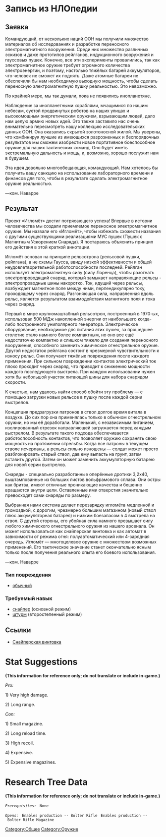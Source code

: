 # Запись из НЛОпедии

## Заявка

Командующий, от нескольких наций ООН мы получили множество материалов об
исследованиях и разработке переносного электромагнитного вооружения.
Среди них множество различных эскизов и даже прототипов рейлганов,
индукционного вооружения и гауссовых пушек. Конечно, все эти
эксперименты провалились, так как электромагнитное оружие требует
огромного количества электроэнергии, и поэтому, настолько тяжёлых
батарей аккумуляторов, что человек не сможет их поднять. Даже атомные
батареи не обеспечили бы нам необходимую выходную мощность, чтобы
сделать переносную электромагнитную пушку реальностью. Это невозможно.

По крайней мере, мы так думали, пока не появились инопланетяне.

Наблюдение за инопланетными кораблями, мчащимися по нашим небесам,
суетой продвинутых роботов на наших улицах и высокомощным энергетическим
оружием, взрывающим людей, дало нам целую армию новых идей. Это также
заставило нас очень внимательно пересмотреть нашу коллекцию
исследовательских данных ООН. Она оказались скрытой золотоносной жилой.
Мы уверены, что комбинируя лучшие из имеющихся разрозненных и
беспорядочных результатов мы сможем изобрести новое портативное
боеспособное оружие для наших тактических команд. Оно будет иметь
экстремальную дальность и мощь, и, возможно, хорошо послужит нам в
будущем.

Эта идея довольно многообещающая, командующий. Нам хотелось бы получить
вашу санкцию на использование лабораторного времени и финансов для того,
чтобы в результате сделать электромагнитное оружие реальностью.

—ком. Наварре

## Результат

Проект «Игломёт» достиг потрясающего успеха! Впервые в истории
человечества мы создали приемлемое переносное электромагнитное оружие.
Мы назвали его «Игломёт», чтобы избежать схожести названия с другими
существующими реализациями МУС пушек (Пушек с Магнитным Ускорением
Снаряда). Я постараюсь объяснить принцип его действия в этой краткой
аннотации.

Игломёт основан на принципе рельсотрона (рельсовой пушки, рейлгана), а
не схемы Гаусса, ввиду низкой эффективности и общей неудовлетворительной
работоспособности последней. Рейлган использует электромагнитную силу
(силу Лоренца), чтобы разогнать электропроводящий снаряд, который
замыкает направляющие рельсы - электропроводные шины накоротко. Ток,
идущий через рельсы, возбуждает магнитное поле между ними,
перпендикулярно току, проходящему через снаряд. Разгоняющая сила,
направленная вдоль рельс, является результатом взаимодействия магнитного
поля и тока через снаряд.

Первый в мире крупномаштабный рельсотрон, построенный в 1970-ых,
использовал 500 МДж накопленной энергии от наибольшего когда-либо
построенного униполярного генератора. Электрическое оборудование,
необходимое для питания этих пушек, за прошедшее столетие стало намного
более компактным, но оно все ещё недостаточно компактно и слишком тяжело
для создания переносного вооружения, способного заменить химическое
огнестрельное оружие. Другой недостаток рейлгана состоит в чрезмерной
чувствительности к износу рельс. Они получают тяжёлые повреждения после
каждого применения. При сильном повреждении контактов электрический ток
плохо проходит через снаряд, что приводит к снижению мощности каждого
последующего выстрела. При каждом использовании нужен хотя бы небольшой
участок питающей шины для набора снарядом скорости.

К счастью, нам удалось найти способ обойти эту проблему — с помощью
загрузки новых рельсов в пушку после каждой серии выстрелов.

Концепция предзагрузки патронов в ствол долгое время витала в воздухе.
До сих пор она применялась только в обычном огнестрельном оружии, но мы
её доработали. Маленький, с независимым питанием, изолированный отрезок
направляющей загружается перед каждым выстрелом. В результате такого
подхода обеспечивается работоспособность контактов, что позволяет оружию
сохранять свою мощность на протяжении стрельбы. Когда все патроны в
текущем стволе исчерпаны, а рельсы сильно изношены — солдат может просто
разблокировать старый ствол, дав ему выпасть на грунт, затем вставить
другой. Затем он может заменить аккумуляторную батарею для новой серии
выстрелов.

Снаряды - специально разработанные оперённые дротики 3,2х40,
выштампованные из больших листов вольфрамового сплава. Они остры как
бритва, имеют отличные проникающие качества и бешенно вращаются внутри
цели. Оставленные ими отверстия значительно превосходят сами снаряды по
размеру.

Выбранная нами система делает перезарядку игломёта медленной и
громоздкой, с дорогим, чрезмерно большим магазином (новый ствол плюс
аккумуляторная батарея) и низким боезапасом в 4 выстрела на ствол. С
другой стороны, его убойная сила намного превышает силу любого
химического огнестрельного оружия из нашего арсенала. Он может
использоваться как снайперская винтовка и как автомат в зависимости от
режима огня: полуавтоматический или 4-зарядная очередь. Игломёт —
многоцелевое оружие с множеством возможных применений. Его тактическое
значение станет окончательно ясным только после получения реального
опыта его боевого использования.

—ком. Наварре

### Тип повреждения

- [обычный](Типы_повреждений/обычный "wikilink")

### Требуемый навык

- [снайпер](Навыки/снайпер "wikilink") (основной режим)
- [штурм](Навыки/штурм "wikilink") (второстепенный режим)

## Ссылки

- [Снайперская
  винтовка](Снаряжение/Основное_оружие/Снайперская_винтовка "wikilink")

# Stat Suggestions

**(This information for reference only; do not translate or include
in-game.)**

*Pro:*

1\) Very high damage.

2\) Long range.

*Con:*

1\) Small magazine.

2\) Long reload time.

3\) High recoil.

4\) Expensive.

5\) Expensive magazines.

# Research Tree Data

**(This information for reference only; do not translate or include
in-game.)**

*`Prerequisites:`*
` None`

*`Opens:`*
` Enables production -- Bolter Rifle`
` Enables production -- Bolter Rifle Magazine`

[Category:Общее](Category:Общее "wikilink")
[Category:Оружие](Category:Оружие "wikilink")